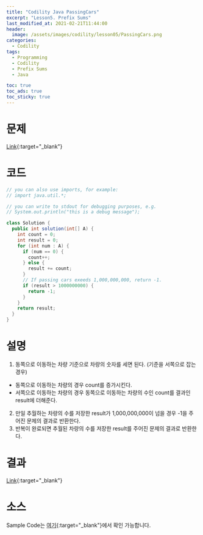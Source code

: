 ```yaml
---
title: "Codility Java PassingCars"
excerpt: "Lesson5. Prefix Sums"
last_modified_at: 2021-02-21T11:44:00
header:
  image: /assets/images/codility/lesson05/PassingCars.png
categories:
  - Codility
tags:
  - Programming
  - Codility
  - Prefix Sums
  - Java

toc: true
toc_ads: true
toc_sticky: true
---
```

# 문제
[Link](https://app.codility.com/programmers/lessons/5-prefix_sums/passing_cars/){:target="_blank"}

# 코드
```java
// you can also use imports, for example:
// import java.util.*;

// you can write to stdout for debugging purposes, e.g.
// System.out.println("this is a debug message");

class Solution {
  public int solution(int[] A) {
    int count = 0;
    int result = 0;
    for (int num : A) {
      if (num == 0) {
        count++;
      } else {
        result += count;
      }
      // If passing cars exeeds 1,000,000,000, return -1.
      if (result > 1000000000) {
        return -1;
      }
    }
    return result;
  }
}
```

# 설명
1. 동쪽으로 이동하는 차량 기준으로 차량의 숫자를 세면 된다. (기준을 서쪽으로 잡는 경우)
- 동쪽으로 이동하는 차량의 경우 count를 증가시킨다.
- 서쪽으로 이동하는 차량의 경우 동쪽으로 이동하는 차량의 수인 count를 결과인 result에 더해준다.
2. 만일 추월하는 차량의 수를 저장한 result가 1,000,000,000이 넘을 경우 -1을 주어진 문제의 결과로 반환한다.
3. 반복이 완료되면 추월된 차량의 수를 저장한 result를 주어진 문제의 결과로 반환한다.

# 결과
[Link](https://app.codility.com/demo/results/trainingSVXSS6-HYF/){:target="_blank"}

# 소스
Sample Code는 [여기](https://github.com/GracefulSoul/codility/blob/master/src/main/java/gracefulsoul/lesson05/PassingCars.java){:target="_blank"}에서 확인 가능합니다.